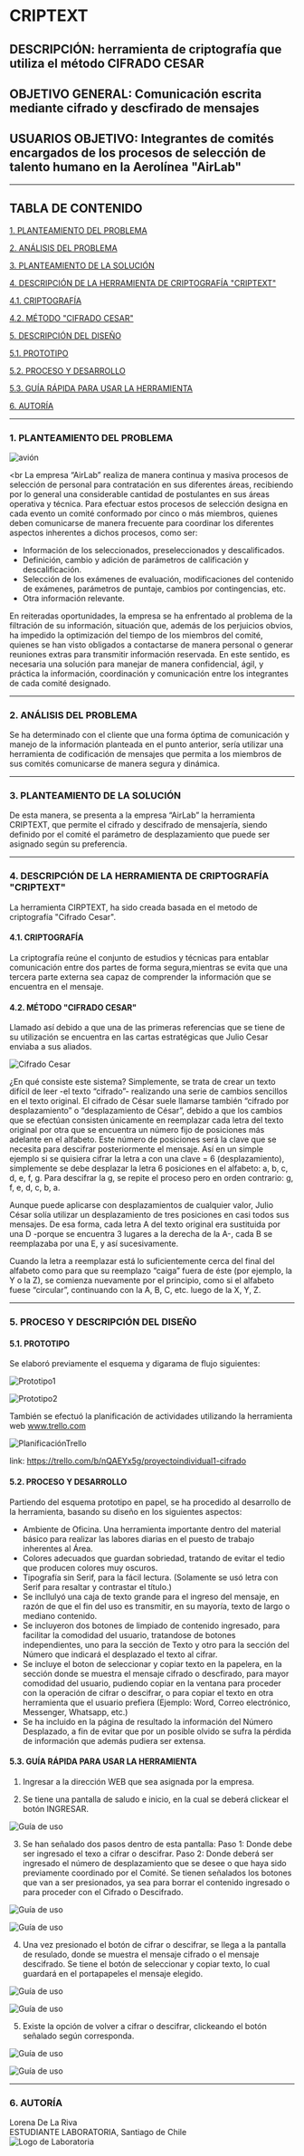 # **CRIPTEXT**

## DESCRIPCIÓN: herramienta de criptografía que utiliza el método CIFRADO CESAR

## OBJETIVO GENERAL: Comunicación escrita mediante cifrado y descfirado de mensajes

## USUARIOS OBJETIVO: Integrantes de comités encargados de los procesos de selección de talento humano en la Aerolínea "AirLab"
___
## TABLA DE CONTENIDO

[1. PLANTEAMIENTO DEL PROBLEMA](#1.-PLANTEAMIENTO-DEL-PROBLEMA)

[2. ANÁLISIS DEL PROBLEMA](#2.ANÁLISIS-DEL-PROBLEMA)

[3. PLANTEAMIENTO DE LA SOLUCIÓN](#3.-PLANTEAMIENTO-DE-LA-SOLUCIÓN)

[4. DESCRIPCIÓN DE LA HERRAMIENTA DE CRIPTOGRAFÍA "CRIPTEXT"](#4.-DESCRIPCIÓN-DE-LA-HERRAMIENTA-DE-CRIPTOGRAFÍA-"CRIPTEXT")

[4.1. CRIPTOGRAFÍA](#4.1.-CRIPTOGRAFÍA)

[4.2. MÉTODO "CIFRADO CESAR"](#4.2.-MÉTODO-"CIFRADO-CESAR")

[5. DESCRIPCIÓN DEL DISEÑO](#5.-DESCRIPCIÓN-DEL-DISEÑO)

[5.1. PROTOTIPO](#5.1.-PROTOTIPO)

[5.2. PROCESO Y DESARROLLO](#5.2.-PROCESO-Y-DESARROLLO)

[5.3. GUÍA RÁPIDA PARA USAR LA HERRAMIENTA](#5.3.-GUÍA-RÁPIDA-PARA-USAR-LA-HERRAMIENTA)

[6. AUTORÍA](#6.-AUTOR)


_____________________________

### 1. PLANTEAMIENTO DEL PROBLEMA

![avión](imagenes/10.png)

<br
La empresa “AirLab” realiza de manera continua y masiva procesos de selección de personal para contratación en sus diferentes áreas, recibiendo por lo general una considerable cantidad de postulantes en sus áreas operativa y técnica.
Para efectuar estos procesos de selección designa en cada evento un comité conformado por cinco o más miembros, quienes deben comunicarse de manera frecuente para coordinar los diferentes aspectos inherentes a dichos procesos, como ser:

* Información de los seleccionados, preseleccionados y descalificados.
* Definición, cambio y adición de parámetros de calificación y descalificación.
* Selección de los exámenes de evaluación, modificaciones del contenido de exámenes, parámetros de puntaje, cambios por contingencias, etc.
* Otra información relevante.

En reiteradas oportunidades, la empresa se ha enfrentado al problema de la filtración de su información, situación que, además de los perjuicios obvios, ha impedido la optimización del tiempo de los miembros del comité, quienes se han visto obligados a contactarse de manera personal o generar reuniones extras para transmitir información reservada. En este sentido, es necesaria una solución para manejar de manera confidencial, ágil, y práctica la información, coordinación y comunicación entre los integrantes de cada comité designado.
__________________________
### 2. ANÁLISIS DEL PROBLEMA
Se ha determinado con el cliente que una forma óptima de comunicación y manejo de la información planteada en el punto anterior, sería utilizar una herramienta de codificación de mensajes que permita a los miembros de sus comités comunicarse de manera segura y dinámica.
______________________________
### 3. PLANTEAMIENTO DE LA SOLUCIÓN
De esta manera, se presenta a la empresa “AirLab” la herramienta CRIPTEXT, que permite el cifrado y descifrado de mensajería, siendo definido por el comité el parámetro de desplazamiento que puede ser asignado según su preferencia.
_____________________________
### 4. DESCRIPCIÓN DE LA HERRAMIENTA DE CRIPTOGRAFÍA "CRIPTEXT"
La herramienta CIRPTEXT, ha sido creada basada en el metodo de criptografía "Cifrado Cesar".

#### 4.1. CRIPTOGRAFÍA
La criptografía reúne el conjunto de estudios y técnicas para entablar comunicación entre dos partes de forma segura,mientras se evita que una tercera parte externa sea capaz de comprender la información que se encuentra en el mensaje.

#### 4.2. MÉTODO "CIFRADO CESAR"
Llamado así debido a que una de las primeras referencias que se tiene de su utilización se encuentra en las cartas estratégicas que Julio Cesar enviaba a sus aliados. 

 ![Cifrado Cesar](imagenes/cifradocesar.png)

¿En qué consiste este sistema? Simplemente, se trata de crear un texto difícil de leer -el texto “cifrado”- realizando una serie de cambios sencillos en el texto original. El cifrado de César suele llamarse también “cifrado por desplazamiento” o “desplazamiento de César”, debido a que los cambios que se efectúan consisten únicamente en reemplazar cada letra del texto original por otra que se encuentra un número fijo de posiciones más adelante en el alfabeto. Este número de posiciones será la clave que se necesita para descifrar posteriormente el mensaje. Así en un simple ejemplo si se quisiera cifrar la letra a con una clave = 6 (desplazamiento), simplemente se debe desplazar la letra 6 posiciones en el alfabeto: a, b, c, d, e, f, g. Para descifrar la g, se repite el proceso pero en orden contrario: g, f, e, d, c, b, a. 

Aunque puede aplicarse con desplazamientos de cualquier valor, Julio César solía utilizar un desplazamiento de tres posiciones en casi todos sus mensajes. De esa forma, cada letra A del texto original era sustituida por una D -porque se encuentra 3 lugares a la derecha de la A-, cada B se reemplazaba por una E, y así sucesivamente. 

Cuando la letra a reemplazar está lo suficientemente cerca del final del alfabeto como para que su reemplazo “caiga” fuera de éste (por ejemplo, la Y o la Z), se comienza nuevamente por el principio, como si el alfabeto fuese “circular”, continuando con la A, B, C, etc. luego de la X, Y, Z. 
__________________
### 5. PROCESO Y DESCRIPCIÓN DEL DISEÑO

#### 5.1. PROTOTIPO
Se elaboró previamente el esquema y digarama de flujo siguientes:

 ![Prototipo1](imagenes/9.jpg)

 ![Prototipo2](imagenes/8.jpg)

También se efectuó la planificación de actividades utilizando la herramienta web www.trello.com

![PlanificaciónTrello](imagenes/trello.jpg)

link: https://trello.com/b/nQAEYx5g/proyectoindividual1-cifrado

#### 5.2. PROCESO Y DESARROLLO
Partiendo del esquema prototipo en papel, se ha procedido al desarrollo de la herramienta, basando su diseño en los siguientes aspectos:
- Ambiente de Oficina. Una herramienta importante dentro del material básico para realizar las labores diarias en el puesto de trabajo inherentes al Área.
- Colores adecuados que guardan sobriedad, tratando de evitar el tedio que producen colores muy oscuros.
- Tipografía sin Serif, para la fácil lectura. (Solamente se usó letra con Serif para resaltar y contrastar el título.)
- Se incllulyó una caja de texto grande para el ingreso del mensaje, en razón de que el fin del uso es transmitir, en su mayoría, texto de largo o mediano contenido. 
- Se incluyeron dos botones de limpiado de contenido ingresado, para facilitar la comodidad del usuario, tratandose de botones independientes, uno para la sección de Texto y otro para la sección del Número que indicará el desplazado el texto al cifrar.
- Se incluye el boton de seleccionar y copiar texto en la papelera, en la sección donde se muestra el mensaje cifrado o descfirado, para mayor comodidad del usuario, pudiendo copiar en la ventana para proceder con la operación de cifrar o descifrar, o para copiar el texto en otra herramienta que el usuario prefiera (Ejemplo: Word, Correo electrónico, Messenger, Whatsapp, etc.)
- Se ha incluido en la página de resultado la información del Número Desplazado, a fin de evitar que por un posible olvido se sufra la pérdida de información que además pudiera ser extensa.

#### 5.3. GUÍA RÁPIDA PARA USAR LA HERRAMIENTA

1. Ingresar a la dirección WEB que sea asignada por la empresa.

2. Se  tiene una pantalla de saludo e inicio, en la cual se deberá clickear el botón INGRESAR.

 ![Guía de uso](imagenes/1.jpg)

3. Se han señalado dos pasos dentro de esta pantalla: 
Paso 1: Donde debe ser ingresado el texo a cifrar o descifrar.
Paso 2: Donde deberá ser ingresado el número de desplazamiento que se desee o que haya sido previamente coordinado por el Comité.
Se tienen señalados los botones que van a ser presionados, ya sea para borrar el contenido ingresado o para proceder con el Cifrado o Descifrado.

 ![Guía de uso](imagenes/2.jpg)

 ![Guía de uso](imagenes/3.jpg)

4. Una vez presionado el botón de cifrar o descifrar, se llega a la pantalla de resulado, donde se muestra el mensaje cifrado o el  mensaje descifrado. Se tiene el botón de seleccionar y copiar texto, lo cual guardará en el portapapeles el mensaje elegido.

 ![Guía de uso](imagenes/6.jpg)

 ![Guía de uso](imagenes/4.jpg)

5. Existe la opción de volver a cifrar o descifrar, clickeando el botón señalado según corresponda.

 ![Guía de uso](imagenes/7.jpg)

 ![Guía de uso](imagenes/5.jpg)

____________________

### 6. AUTORÍA

Lorena De La Riva <br>
ESTUDIANTE LABORATORIA, Santiago de Chile<br>
![Logo de Laboratoria](imagenes/logo.png)






